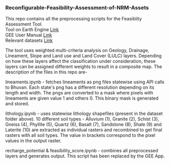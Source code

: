 ### Reconfigurable-Feasibility-Assessment-of-NRM-Assets

This repo contains all the preprocessing scripts for the Feasiblity Assessment Tool. <br>
Tool on Earth Engine [Link](https://code.earthengine.google.com/07e6cd6895a336b34de9b84d84731cdc) <br>
GEE User Manual [Link](https://docs.google.com/document/d/1yWilmX4YBwFBbxF6BKFlPdxAyHhDO3uSpU2nLYXz3JI/edit?usp=sharing) <br> 
Relevant datasets [Link](https://drive.google.com/drive/folders/1CnqiY4um1tkURohksRH-DqeiupelRZVL?usp=sharing) <br>

The tool uses weighted multi-criteria analysis on Geology, Drainage, Lineament, Slope and Land use and Land Cover (LULC) layers. Depending on how these layers affect the classification under consideration, these layers can be assigned different weights to result in a composite map. The description of the files in this repo are-

lineaments.ipynb - fetches lineaments as png files statewise using API calls to Bhuvan. Each state's png has a different resolution depending on its length and width. The pngs are converted to a mask where pixels with lineaments are given value 1 and others 0. This binary mask is generated and stored.

lithology.ipynb - uses statewise lithology shapefiles (present in the dataset folder above). 10 different soil types - Alluvium (1), Granite (2), Schist (3), Gneiss (4), Phyllite (5), Quartz (6), Basalt (7), Sandstone (8), Shale (9) and Laterite (10) are extracted as individual rasters and recombined to get final rasters with all soil types. The value in brackets correspond to the pixel values in the output raster.

recharge_potential & feasibility_score.ipynb - combines all preprocessed layers and generates output. This script has been replaced by the GEE App.

